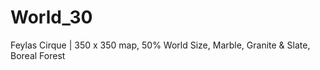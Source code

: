 # World_30
Feylas Cirque | 350 x 350 map, 50% World Size, Marble, Granite &amp; Slate, Boreal Forest
